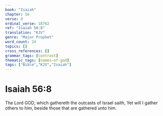 ```yaml
---
book: "Isaiah"
chapter: 56
verse: 8
ordinal_verse: 18762
ref: "Isaiah 56:8"
translation: "KJV"
genre: "Major Prophet"
word_count: 24
topics: []
cross_references: []
grammar_tags: [contrast]
thematic_tags: [names-of-god]
tags: ["Bible","KJV","Isaiah"]
---
```


# Isaiah 56:8

The Lord GOD, which gathereth the outcasts of Israel saith, Yet will I gather others to him, beside those that are gathered unto him.
